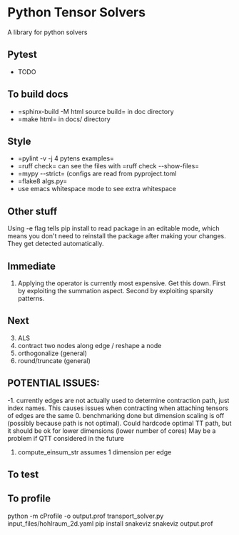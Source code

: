 # Python Tensor Solvers

A library for python solvers

## Pytest
  - TODO

## To build docs

   - =sphinx-build -M html source build= in doc directory
   - =make html= in docs/ directory

## Style

   - =pylint -v -j 4 pytens examples=
   - =ruff check= can see the files with =ruff check --show-files=
   - =mypy --strict= (configs are read from pyproject.toml
   - =flake8 algs.py=
   - use emacs whitespace mode to see extra whitespace

## Other stuff 
Using -e flag tells pip install to read package in an editable mode, which means you don't need to reinstall the package after making your changes. They get detected automatically. 

## Immediate
1. Applying the operator is currently most expensive. Get this down. First by exploiting the summation aspect. Second by exploiting sparsity patterns.

## Next
3. ALS 
4. contract two nodes along edge / reshape a node
5. orthogonalize (general)
6. round/truncate (general)

## POTENTIAL ISSUES:
-1. currently edges are not actually used to determine contraction path, just index names. This causes issues when contracting when attaching tensors of edges are the same
0. benchmarking done but dimension scaling is off (possibly because path is not optimal). Could hardcode optimal TT path, but it should be ok for lower dimensions (lower number of cores) May be a problem if QTT considered in the future
1. compute_einsum_str assumes 1 dimension per edge 

## To test 
<!-- python -m unittest tests/test_something.py -->

## To profile 
python -m cProfile -o output.prof transport_solver.py input_files/hohlraum_2d.yaml
pip install snakeviz
snakeviz output.prof
